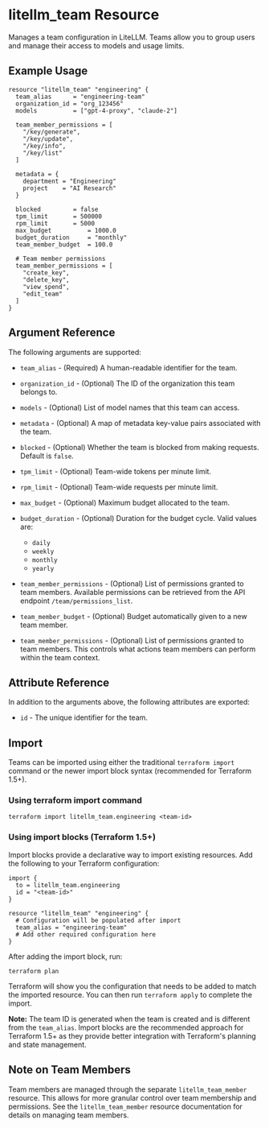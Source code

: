 # litellm_team Resource

Manages a team configuration in LiteLLM. Teams allow you to group users and manage their access to models and usage limits.

## Example Usage

```hcl
resource "litellm_team" "engineering" {
  team_alias      = "engineering-team"
  organization_id = "org_123456"
  models          = ["gpt-4-proxy", "claude-2"]

  team_member_permissions = [
    "/key/generate",
    "/key/update",
    "/key/info",
    "/key/list"
  ]

  metadata = {
    department = "Engineering"
    project    = "AI Research"
  }

  blocked         = false
  tpm_limit       = 500000
  rpm_limit       = 5000
  max_budget          = 1000.0
  budget_duration     = "monthly"
  team_member_budget  = 100.0

  # Team member permissions
  team_member_permissions = [
    "create_key",
    "delete_key",
    "view_spend",
    "edit_team"
  ]
}
```

## Argument Reference

The following arguments are supported:

- `team_alias` - (Required) A human-readable identifier for the team.

- `organization_id` - (Optional) The ID of the organization this team belongs to.

- `models` - (Optional) List of model names that this team can access.

- `metadata` - (Optional) A map of metadata key-value pairs associated with the team.

- `blocked` - (Optional) Whether the team is blocked from making requests. Default is `false`.

- `tpm_limit` - (Optional) Team-wide tokens per minute limit.

- `rpm_limit` - (Optional) Team-wide requests per minute limit.

- `max_budget` - (Optional) Maximum budget allocated to the team.

- `budget_duration` - (Optional) Duration for the budget cycle. Valid values are:

  - `daily`
  - `weekly`
  - `monthly`
  - `yearly`

- `team_member_permissions` - (Optional) List of permissions granted to team members. Available permissions can be retrieved from the API endpoint `/team/permissions_list`.

- `team_member_budget` - (Optional) Budget automatically given to a new team member.

* `team_member_permissions` - (Optional) List of permissions granted to team members. This controls what actions team members can perform within the team context.

## Attribute Reference

In addition to the arguments above, the following attributes are exported:

- `id` - The unique identifier for the team.

## Import

Teams can be imported using either the traditional `terraform import` command or the newer import block syntax (recommended for Terraform 1.5+).

### Using terraform import command

```shell
terraform import litellm_team.engineering <team-id>
```

### Using import blocks (Terraform 1.5+)

Import blocks provide a declarative way to import existing resources. Add the following to your Terraform configuration:

```hcl
import {
  to = litellm_team.engineering
  id = "<team-id>"
}

resource "litellm_team" "engineering" {
  # Configuration will be populated after import
  team_alias = "engineering-team"
  # Add other required configuration here
}
```

After adding the import block, run:

```shell
terraform plan
```

Terraform will show you the configuration that needs to be added to match the imported resource. You can then run `terraform apply` to complete the import.

**Note:** The team ID is generated when the team is created and is different from the `team_alias`. Import blocks are the recommended approach for Terraform 1.5+ as they provide better integration with Terraform's planning and state management.

## Note on Team Members

Team members are managed through the separate `litellm_team_member` resource. This allows for more granular control over team membership and permissions. See the `litellm_team_member` resource documentation for details on managing team members.
